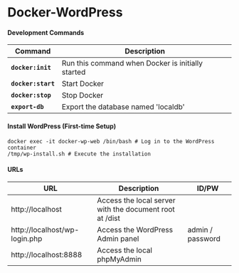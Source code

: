 # Docker-WordPress

#### Development Commands

| Command            | Description                                       |
| ------------------ | ------------------------------------------------- |
| **`docker:init`**  | Run this command when Docker is initially started |
| **`docker:start`** | Start Docker                                      |
| **`docker:stop`**  | Stop Docker                                       |
| **`export-db`**    | Export the database named 'localdb'               |

#### Install WordPress (First-time Setup)

```
docker exec -it docker-wp-web /bin/bash # Log in to the WordPress container
/tmp/wp-install.sh # Execute the installation
```

#### URLs

| URL                           | Description                                             | ID/PW            |
| ----------------------------- | ------------------------------------------------------- | ---------------- |
| http://localhost              | Access the local server with the document root at /dist |                  |
| http://localhost/wp-login.php | Access the WordPress Admin panel                        | admin / password |
| http://localhost:8888         | Access the local phpMyAdmin                             |                  |

